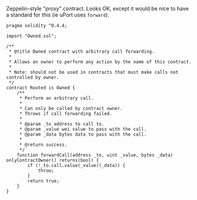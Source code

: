 Zeppelin-style "proxy" contract. Looks OK, except it would be nice
to have a standard for this (ie uPort uses `forward`).

    pragma solidity ^0.4.4;
    
    import "Owned.sol";
    
    /**
     * @title Owned contract with arbitrary call forwarding.
     *
     * Allows an owner to perform any action by the name of this contract.
     *
     * Note: should not be used in contracts that must make calls not controlled by owner.
     */
    contract Rooted is Owned {
        /**
         * Perform an arbitrary call.
         *
         * Can only be called by contract owner.
         * Throws if call forwarding failed.
         *
         * @param _to address to call to.
         * @param _value wei value to pass with the call.
         * @param _data bytes data to pass with the call.
         *
         * @return success.
         */
        function forwardCall(address _to, uint _value, bytes _data) onlyContractOwner() returns(bool) {
            if (!_to.call.value(_value)(_data)) {
                throw;
            }
            return true;
        }
    }
